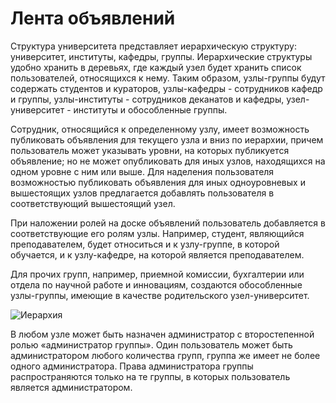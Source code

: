 # Лента объявлений

Структура университета представляет иерархическую структуру: университет, институты, кафедры, группы. Иерархические
структуры удобно хранить в деревьях, где каждый узел будет хранить список пользователей, относящихся к нему. Таким
образом, узлы-группы будут содержать студентов и кураторов, узлы-кафедры - сотрудников кафедр и группы, узлы-институты -
сотрудников деканатов и кафедры, узел-университет - институты и обособленные группы.

Сотрудник, относящийся к определенному узлу, имеет возможность публиковать объявления для текущего узла и вниз по
иерархии, причем пользователь может указывать уровни, на которых публикуется объявление; но не может опубликовать для
иных узлов, находящихся на одном уровне с ним или выше. Для наделения пользователя возможностью публиковать объявления
для иных одноуровневых и вышестоящих узлов предлагается добавлять пользователя в соответствующий вышестоящий узел.

При наложении ролей на доске объявлений пользователь добавляется в соответствующие его ролям узлы. Например, студент,
являющийся преподавателем, будет относиться и к узлу-группе, в которой обучается, и к узлу-кафедре, на которой является
преподавателем.

Для прочих групп, например, приемной комиссии, бухгалтерии или отдела по научной работе и инновациям, создаются
обособленные узлы-группы, имеющие в качестве родительского узел-университет.

![Иерархия](hierarchy.png)

В любом узле может быть назначен администратор с второстепенной ролью «администратор группы». Один пользователь может
быть администратором любого количества групп, группа же имеет не более одного администратора. Права администратора
группы распространяются только на те группы, в которых пользователь является администратором.
